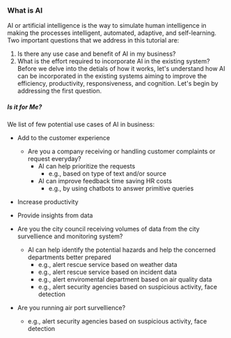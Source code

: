 ### What is AI
AI or artificial intelligence is the way to simulate human intelligence in making the processes intelligent, automated, adaptive, and self-learning. Two important questions that we address in this tutorial are:
1. Is there any use case and benefit of AI in my business?
2. What is the effort required to incorporate AI in the existing system?
Before we delve into the detials of how it works, let's understand how AI can be incorporated in the existing systems aiming to improve the efficiency, productivity, responsiveness, and cognition.
Let's begin by addressing the first question.
##### Is it for Me?
We list of few potential use cases of AI in business:
- Add to the customer experience
  - Are you a company receiving or handling customer complaints or request everyday?
    - AI can help prioritize the requests
      - e.g., based on type of text and/or source
    - AI can improve feedback time saving HR costs
      - e.g., by using chatbots to answer primitive queries
- Increase productivity
- Provide insights from data




- Are you the city council receiving volumes of data from the city survellience and monitoring system?
  - AI can help identify the potential hazards and help the concerned departments better prepared
    - e.g., alert rescue service based on weather data
    - e.g., alert rescue service based on incident data
    - e.g., alert enviromental department based on air quality data
    - e.g., alert security agencies based on suspicious activity, face detection
- Are you running air port survellience?
  - e.g., alert security agencies based on suspicious activity, face detection
